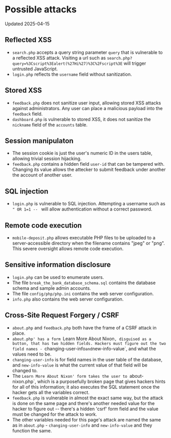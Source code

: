 # Possible attacks
Updated 2025-04-15

## Reflected XSS
* `search.php` accepts a query string parameter `query` that is vulnerable to a reflected XSS attack. Visiting a url such as `search.php?query=%3Cscript%3Ealert(%27Hi%27)%3C%2Fscript%3E` will trigger untrusted JavaScript.
* `login.php` reflects the `username` field without sanitization.

## Stored XSS
* `feedback.php` does not sanitize user input, allowing stored XSS attacks against administrators. Any user can place a malicious payload into the `feedback` field.
* `dashboard.php` is vulnerable to stored XSS, it does not sanitize the `nickname` field of the `accounts` table.

## Session manipulaton
* The session cookie is just the user's numeric ID in the users table, allowing trivial session hijacking.
* `feedback.php` contains a hidden field `user-id` that can be tampered with. Changing its value allows the attecker to submit feedback under another the account of another user.

## SQL injection
* `login.php` is vulnerable to SQL injection. Attempting a username such as `" OR 1=1 -- ` will allow authentication without a correct password.

## Remote code execution
* `mobile-deposit.php` allows executable PHP files to be uploaded to a server-accessible directory when the filename contains "jpeg" or "png". This severe oversight allows remote code execution.

## Sensitive information disclosure
* `login.php` can be used to enumerate users.
* The file `break_the_bank_database_schema.sql` contains the database schema and sample admin accounts.
* The file `config/php/php.ini` contains the web server configuration.
* `info.php` also contains the web server configuration.

## Cross-Site Request Forgery / CSRF
* `about.php` and `feedback.php` both have the frame of a CSRF attack in place.
* `about.php' has a form `Learn More About Nixon`, disguised as a button, that has two hidden fields. Hackers must figure out the two field names - `changing-user-info` and `new-info-value`, and what the values need to be.
* `changing-user-info` is for field names in the user table of the database, and `new-info-value` is what the current value of that field will be changed to.
* The `Learn More About Nixon' form takes the user to `about-nixon.php`, which is a purposefully broken page that gives hackers hints for all of this information; it also executes the SQL statement once the hacker gets all the variables correct.
* `feedback.php` is vulnerable in almost the exact same way, but the attack is done on the same page and there's another needed value for the hacker to figure out -- there's a hidden 'csrf' form field and the value must be changed for the attack to work.
* The other variables needed for this page's attack are named the same as in `about.php` - `changing-user-info` and `new-info-value` and they function the same.
